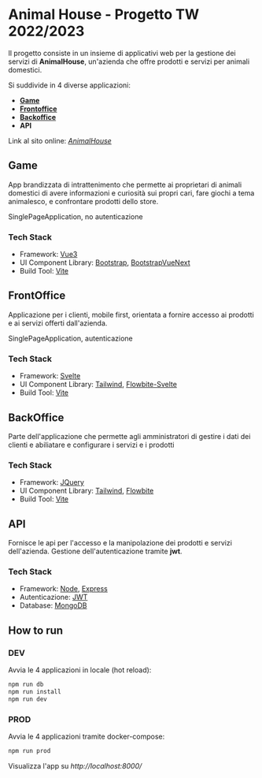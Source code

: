# Animal House - Progetto TW 2022/2023

Il progetto consiste in un insieme di applicativi web per la gestione dei servizi di **AnimalHouse**, un'azienda che offre prodotti e servizi per animali domestici.

Si suddivide in 4 diverse applicazioni:
- **[Game](https://site212238.tw.cs.unibo.it/game)**
- **[Frontoffice](https://site212238.tw.cs.unibo.it/frontoffice)**
- **[Backoffice](https://site212238.tw.cs.unibo.it/backoffice)**
- **API**

Link al sito online: *[AnimalHouse](https://site212238.tw.cs.unibo.it/)*

## Game
App brandizzata di intrattenimento che permette ai proprietari di animali domestici di avere informazioni e curiosità sui propri cari, fare giochi a tema animalesco, e confrontare prodotti dello store. 

SinglePageApplication, no autenticazione

### Tech Stack
- Framework: [Vue3](https://vuejs.org/)
- UI Component Library: [Bootstrap](https://getbootstrap.com/), [BootstrapVueNext](https://bootstrap-vue.github.io/bootstrap-vue-next/)
- Build Tool: [Vite](https://vitejs.dev/)

## FrontOffice
Applicazione per i clienti, mobile first, orientata a fornire accesso ai prodotti e ai servizi offerti dall'azienda.

SinglePageApplication, autenticazione

### Tech Stack
- Framework: [Svelte](https://svelte.dev/)
- UI Component Library: [Tailwind](https://tailwindcss.com/), [Flowbite-Svelte](https://flowbite-svelte.com/)
- Build Tool: [Vite](https://vitejs.dev/)

## BackOffice
Parte dell'applicazione che permette agli amministratori di gestire i dati dei clienti e abiliatare e configurare i servizi e i prodotti

### Tech Stack
- Framework: [JQuery](https://jquery.com/)
- UI Component Library: [Tailwind](https://tailwindcss.com/), [Flowbite](https://flowbite.com/)
- Build Tool: [Vite](https://vitejs.dev/)

## API
Fornisce le api per l'accesso e la manipolazione dei prodotti e servizi dell'azienda. Gestione dell'autenticazione tramite **jwt**.
### Tech Stack
- Framework: [Node](https://nodejs.org/it/), [Express](https://expressjs.com/)
- Autenticazione: [JWT](https://jwt.io/)
- Database: [MongoDB](https://www.mongodb.com/)

## How to run

### DEV
Avvia le 4 applicazioni in locale (hot reload):

```bash
npm run db
npm run install
npm run dev
```

### PROD
Avvia le 4 applicazioni tramite docker-compose:

```bash
npm run prod
```

Visualizza l'app su *http://localhost:8000/*